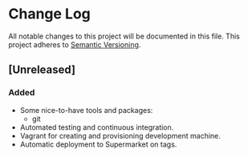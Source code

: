 # Change Log
All notable changes to this project will be documented in this file.
This project adheres to [Semantic Versioning](http://semver.org/).

## [Unreleased]
### Added
- Some nice-to-have tools and packages:
  - git
- Automated testing and continuous integration.
- Vagrant for creating and provisioning development machine.
- Automatic deployment to Supermarket on tags.
